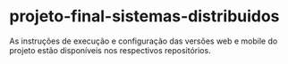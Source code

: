 # projeto-final-sistemas-distribuidos

As instruções de execução e configuração das versões web e mobile do projeto estão disponíveis nos respectivos repositórios.
